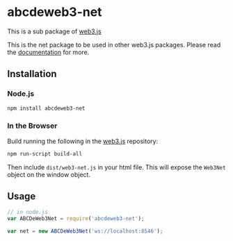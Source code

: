 # abcdeweb3-net

This is a sub package of [web3.js][repo]

This is the net package to be used in other web3.js packages.
Please read the [documentation][docs] for more.

## Installation

### Node.js

```bash
npm install abcdeweb3-net
```

### In the Browser

Build running the following in the [web3.js][repo] repository:

```bash
npm run-script build-all
```

Then include `dist/web3-net.js` in your html file.
This will expose the `Web3Net` object on the window object.


## Usage

```js
// in node.js
var ABCDeWeb3Net = require('abcdeweb3-net');

var net = new ABCDeWeb3Net('ws://localhost:8546');
```


[docs]: http://web3js.readthedocs.io/en/1.0/
[repo]: https://github.com/ethereum/web3.js


